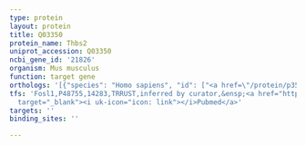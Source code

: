 ```yaml
---
type: protein
layout: protein
title: Q03350
protein_name: Thbs2
uniprot_accession: Q03350
ncbi_gene_id: '21826'
organism: Mus musculus
function: target gene
orthologs: '[{"species": "Homo sapiens", "id": ["<a href=\"/protein/p35442\">P35442</a>"]}, {"species": "Rattus norvegicus", "id": ["D4A2G6"]}]'
tfs: 'Fosl1,P48755,14283,TRRUST,inferred by curator,&ensp;<a href="https://www.ncbi.nlm.nih.gov/pubmed/?term=29087512%5Buid%5D+OR+16598380%5Buid%5D"
  target="_blank"><i uk-icon="icon: link"></i>Pubmed</a>'
targets: ''
binding_sites: ''

---
```

